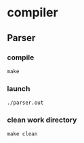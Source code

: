 # compiler


## Parser

### compile
```
make
```

### launch
```
./parser.out
```
### clean work directory
```
make clean
```
